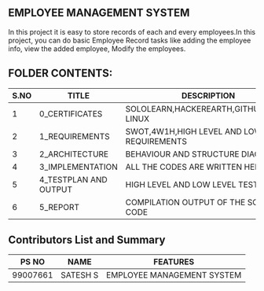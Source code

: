 ﻿## EMPLOYEE MANAGEMENT SYSTEM
 In this project it is easy to store records of each and every employees.In this project, you can do basic Employee Record tasks like adding the employee info, view the added employee, Modify the employees.

## FOLDER CONTENTS:

|S.NO | TITLE|DESCRIPTION  |
|--|--|--|
|1|0_CERTIFICATES|SOLOLEARN,HACKEREARTH,GITHUB,CISCO LINUX|
|2| 1_REQUIREMENTS | SWOT,4W1H,HIGH LEVEL AND LOW LEVEL REQUIREMENTS |
|3|2_ARCHITECTURE|BEHAVIOUR AND STRUCTURE DIAGRAM|
|4|3_IMPLEMENTATION|ALL THE CODES ARE WRITTEN HERE|
|5|4_TESTPLAN AND OUTPUT|HIGH LEVEL AND LOW LEVEL TEST PLANS|
|6|5_REPORT|COMPILATION OUTPUT OF THE SOURCE CODE|

## Contributors List and Summary
| PS NO |NAME  |FEATURES|
|--|--|--|
| 99007661 | SATESH S |EMPLOYEE MANAGEMENT SYSTEM|


